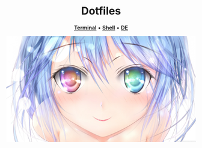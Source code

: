 <div align="center">

# Dotfiles

[**Terminal**](https://sw.kovidgoyal.net/kitty/) • [**Shell**](https://fishshell.com/) • [**DE**](https://github.com/baskerville/bspwm)

![wall.jpg](screen/wall.jpg)
</div>
